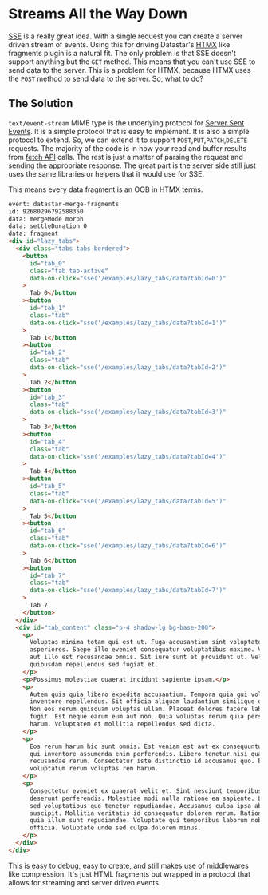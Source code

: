 # Streams All the Way Down

[SSE](https://developer.mozilla.org/en-US/docs/Web/API/Server-sent_events/Using_server-sent_events) is a really great idea. With a single request you can create a server driven stream of events. Using this for driving Datastar's [HTMX](https://htmx.org/) like fragments plugin is a natural fit. The only problem is that SSE doesn't support anything but the `GET` method. This means that you can't use SSE to send data to the server. This is a problem for HTMX, because HTMX uses the `POST` method to send data to the server. So, what to do?

## The Solution

`text/event-stream` MIME type is the underlying protocol for [Server Sent Events](https://developer.mozilla.org/en-US/docs/Web/API/Server-sent_events/Using_server-sent_events). It is a simple protocol that is easy to implement. It is also a simple protocol to extend. So, we can extend it to support `POST`,`PUT`,`PATCH`,`DELETE` requests. The majority of the code is in how your read and buffer results from [fetch API](https://developer.mozilla.org/en-US/docs/Web/API/Fetch_API) calls. The rest is just a matter of parsing the request and sending the appropriate response. The great part is the server side still just uses the same libraries or helpers that it would use for SSE.

This means every data fragment is an OOB in HTMX terms.

```html
event: datastar-merge-fragments
id: 92680296792588350
data: mergeMode morph
data: settleDuration 0
data: fragment
<div id="lazy_tabs">
  <div class="tabs tabs-bordered">
    <button
      id="tab_0"
      class="tab tab-active"
      data-on-click="sse('/examples/lazy_tabs/data?tabId=0')"
    >
      Tab 0</button
    ><button
      id="tab_1"
      class="tab"
      data-on-click="sse('/examples/lazy_tabs/data?tabId=1')"
    >
      Tab 1</button
    ><button
      id="tab_2"
      class="tab"
      data-on-click="sse('/examples/lazy_tabs/data?tabId=2')"
    >
      Tab 2</button
    ><button
      id="tab_3"
      class="tab"
      data-on-click="sse('/examples/lazy_tabs/data?tabId=3')"
    >
      Tab 3</button
    ><button
      id="tab_4"
      class="tab"
      data-on-click="sse('/examples/lazy_tabs/data?tabId=4')"
    >
      Tab 4</button
    ><button
      id="tab_5"
      class="tab"
      data-on-click="sse('/examples/lazy_tabs/data?tabId=5')"
    >
      Tab 5</button
    ><button
      id="tab_6"
      class="tab"
      data-on-click="sse('/examples/lazy_tabs/data?tabId=6')"
    >
      Tab 6</button
    ><button
      id="tab_7"
      class="tab"
      data-on-click="sse('/examples/lazy_tabs/data?tabId=7')"
    >
      Tab 7
    </button>
  </div>
  <div id="tab_content" class="p-4 shadow-lg bg-base-200">
    <p>
      Voluptas minima totam qui est ut. Fuga accusantium sint voluptatem nihil
      asperiores. Saepe illo eveniet consequatur voluptatibus maxime. Voluptates
      aut illo est recusandae omnis. Sit iure sunt et provident ut. Velit
      quibusdam repellendus sed fugiat et.
    </p>
    <p>Possimus molestiae quaerat incidunt sapiente ipsam.</p>
    <p>
      Autem quis quia libero expedita accusantium. Tempora quia qui voluptatem
      inventore repellendus. Sit officia aliquam laudantium similique delectus.
      Non eos rerum quisquam voluptas ullam. Placeat dolores facere laborum non
      fugit. Est neque earum eum aut non. Quia voluptas rerum quia perspiciatis
      harum. Voluptatem et mollitia repellendus sed dicta.
    </p>
    <p>
      Eos rerum harum hic sunt omnis. Est veniam est aut ex consequuntur. Est
      qui inventore assumenda enim perferendis. Libero tenetur nisi quasi
      recusandae rerum. Consectetur iste distinctio id accusamus quo. Enim
      voluptatum rerum voluptas rem harum.
    </p>
    <p>
      Consectetur eveniet ex quaerat velit et. Sint nesciunt temporibus minus
      deserunt perferendis. Molestiae modi nulla ratione ea sapiente. Laboriosam
      sed voluptatibus quo tenetur repudiandae. Accusamus culpa ipsa ab nihil
      suscipit. Mollitia veritatis id consequatur dolorem rerum. Ratione atque
      quia illum sunt repudiandae. Voluptate qui temporibus laborum nobis
      officia. Voluptate unde sed culpa dolorem minus.
    </p>
  </div>
</div>
```

This is easy to debug, easy to create, and still makes use of middlewares like compression. It's just HTML fragments but wrapped in a protocol that allows for streaming and server driven events.

